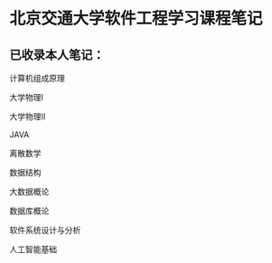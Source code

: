 # 北京交通大学软件工程学习课程笔记
## 已收录本人笔记：
计算机组成原理

大学物理I

大学物理II

JAVA

离散数学

数据结构

大数据概论

数据库概论

软件系统设计与分析

人工智能基础
